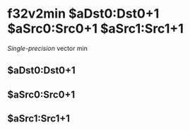 # f32v2min $aDst0:Dst0+1 $aSrc0:Src0+1 $aSrc1:Src1+1

*Single-precision* vector min


## $aDst0:Dst0+1

## $aSrc0:Src0+1

## $aSrc1:Src1+1

